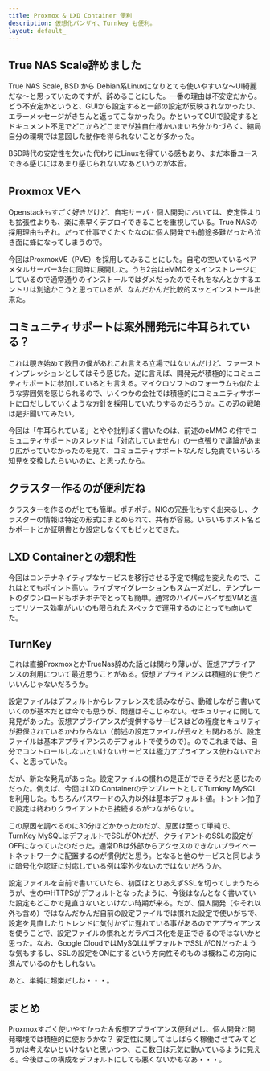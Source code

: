 ```yaml
---
title: Proxmox & LXD Container 便利
description: 仮想化バンザイ、Turnkey も便利。
layout: default_
---
```


## True NAS Scale辞めました
True NAS Scale, BSD から Debian系Linuxになりとても使いやすいな～UI綺麗だな～と思っていたのですが、辞めることにした。一番の理由は不安定だから。どう不安定かというと、GUIから設定すると一部の設定が反映されなかったり、エラーメッセージがきちんと返ってこなかったり。かといってCUIで設定するとドキュメント不足でどこからどこまでが独自仕様かいまいち分かりづらく、結局自分の環境では意図した動作を得られないことが多かった。

BSD時代の安定性を欠いた代わりにLinuxを得ている感もあり、まだ本番ユースできる感じにはあまり感じられないなあというのが本音。

## Proxmox VEへ
Openstackもすごく好きだけど、自宅サーバ・個人開発においては、安定性よりも拡張性よりも、楽に素早くデプロイできることを重視している。True NASの採用理由もそれ。だって仕事でくたくたなのに個人開発でも前途多難だったら泣き面に蜂になってしまうので。

今回はProxmoxVE（PVE）を採用してみることにした。自宅の空いているベアメタルサーバー3台に同時に展開した。うち2台はeMMCをメインストレージにしているので通常通りのインストールではダメだったのでそれをなんとかするエントリは別途かこうと思っているが、なんだかんだ比較的スッとインストール出来た。

## コミュニティサポートは案外開発元に牛耳られている？
これは覗き始めて数日の僕があれこれ言える立場ではないんだけど、ファーストインプレッションとしてはそう感じた。逆に言えば、開発元が積極的にコミュニティサポートに参加しているとも言える。マイクロソフトのフォーラムも似たような雰囲気を感じられるので、いくつかの会社では積極的にコミュニティサポートに口だししていくような方針を採用していたりするのだろうか。この辺の戦略は是非聞いてみたい。

今回は「牛耳られている」とやや批判ぽく書いたのは、前述のeMMC の件でコミュニティサポートのスレッドは「対応していません」の一点張りで議論があまり広がっていなかったのを見て、コミュニティサポートなんだし免責でいろいろ知見を交換したらいいのに、と思ったから。

## クラスター作るのが便利だね
クラスターを作るのがとても簡単。ポチポチ。NICの冗長化もすぐ出来るし、クラスターの情報は特定の形式にまとめられて、共有が容易。いちいちホスト名とかポートとか証明書とか設定しなくてもピッとできた。

## LXD Containerとの親和性
今回はコンテナネイティブなサービスを移行させる予定で構成を変えたので、これはとてもポイント高い。ライブマイグレーションもスムーズだし、テンプレートのダウンロードもポチポチでとっても簡単。通常のハイパーバイザ型VMと違ってリソース効率がいいのも限られたスペックで運用するのにとっても向いてた。

## TurnKey
これは直接ProxmoxとかTrueNas辞めた話とは関わり薄いが、仮想アプライアンスの利用について最近思うことがある。仮想アプライアンスは積極的に使うといいんじゃないだろうか。

設定ファイルはデフォルトからレファレンスを読みながら、動確しながら書いていくのが基本だとは今でも思うが、問題はそこじゃない。セキュリティに関して発見があった。仮想アプライアンスが提供するサービスはどの程度セキュリティが担保されているかわからない（前述の設定ファイルが云々とも関わるが、設定ファイルは基本アプライアンスのデフォルトで使うので）。のでこれまでは、自分でコントロールしないといけないサービスは極力アプライアンス使わないでおく、と思っていた。

だが、新たな発見があった。設定ファイルの慣れの是正ができそうだと感じたのだった。例えば、今回はLXD ContainerのテンプレートとしてTurnkey MySQLを利用した。もちろんパスワードの入力以外は基本デフォルト値。トントン拍子で設定は終わりクライアントから接続するがつながらない。

この原因を調べるのに30分ほどかかったのだが、原因は至って単純で、TurnKey MySQLはデフォルトでSSLがONだが、クライアントのSSLの設定がOFFになっていたのだった。通常DBは外部からアクセスのできないプライベートネットワークに配置するのが慣例だと思う。となると他のサービスと同じように暗号化や認証に対応している例は案外少ないのではないだろうか。

設定ファイルを自前で書いていたら、初回はとりあえずSSLを切ってしまうだろうが、世の中HTTPSがデフォルトとなったように、今後はなんとなく書いていた設定もどこかで見直さないといけない時期が来る。だが、個人開発（やそれ以外も含め）ではなんだかんだ自前の設定ファイルでは慣れた設定で使いがちで、設定を見直したりトレンドに気付かずに遅れている事があるのでアプライアンスを使うことで、設定ファイルの慣れとガラパゴス化を是正できるのではないかと思った。なお、Google CloudではMySQLはデフォルトでSSLがONだったような気もするし、SSLの設定をONにするという方向性そのものは概ねこの方向に進んでいるのかもしれない。

あと、単純に超楽だしね・・・。

## まとめ
Proxmoxすごく使いやすかった＆仮想アプライアンス便利だし、個人開発と開発環境では積極的に使おうかな？
安定性に関してはしばらく稼働させてみてどうかは考えないといけないと思いつつ、ここ数日は元気に動いているように見える。今後はこの構成をデフォルトにしても悪くないかもなあ・・・。
